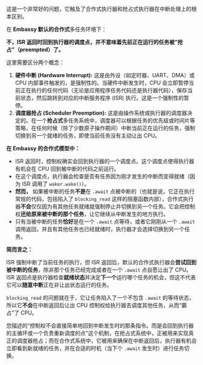 这是一个非常好的问题，它触及了合作式执行器和抢占式执行器在中断处理上的根本区别。

在 **Embassy 默认的合作式**多任务环境下：

**不，ISR 返回时回到执行器的调度点，并不意味着先前正在运行的任务被“抢占”（preempted）了。**

这里需要区分两个概念：

1.  **硬件中断 (Hardware Interrupt):** 这是由外设（如定时器、UART、DMA）或 CPU 内部事件触发的，是强制性的。当硬件中断发生时，CPU 会立即暂停当前正在执行的任何代码（无论是应用程序任务代码还是执行器代码），保存当前状态，然后跳转到对应的中断服务程序 (ISR) 执行。这是一个强制性的暂停。
2.  **调度器抢占 (Scheduler Preemption):** 这是由操作系统或执行器的调度器决定的。在一个**抢占式**多任务系统中，调度器可以根据任务的优先级或时间片等策略，在任何时候（除了少数原子操作期间）中断当前正在运行的任务，强制切换到另一个就绪的任务，即使当前任务没有主动让出 CPU。

**在 Embassy 的合作式模型中：**

* ISR 返回时，控制权确实会回到执行器的一个调度点。这个调度点使得执行器有机会在 CPU 回到被中断的代码之前运行。
* 在这个调度点，执行器会检查是否有任务因为刚才发生的中断而变得就绪（因为 ISR 调用了 `waker.wake()`）。
* **然而，** 如果被中断的任务**不是**在 `.await` 点被中断的（也就是说，它正在执行常规的代码，包括陷入了 `blocking_read` 这样的阻塞函数内部），合作式执行器**不会**仅仅因为有其他任务就绪就强制停止并切换到另一个任务。它会把控制权**还给原来被中断的那个任务**，让它继续从中断发生的地方执行。
* 只有当被中断的任务**恰好**是在一个 `.await` 点等待，或者它刚刚从一个 `.await` 调用返回，并且有其他任务也已经就绪时，执行器才会选择切换到另一个任务。

**简而言之：**

ISR 强制中断了当前任务的执行，但 ISR 返回后，默认的合作式执行器会**尝试回到被中断的任务**，除非那个任务已经完成或者在一个 `.await` 点自愿让出了 CPU。ISR 返回点是执行器检查**就绪状态**并决定**下一个**运行哪个任务的机会，但这不代表它可以**随意中断**正在非让出状态运行的任务。

`blocking_read` 的问题就在于，它让任务陷入了一个不包含 `.await` 的等待状态，所以它**不会**在中断返回后让出 CPU 控制权给执行器去调度其他任务，从而“霸占”了 CPU。

您描述的“控制权不会直接简单地回到中断发生时的那条指令。而是会回到执行器的主循环或一个负责重新调度的点”这个机制，在抢占式系统中，正被用来实现真正的调度器抢占；而在合作式系统中，它被用来确保在中断返回后，执行器有机会立即看到新就绪的任务，并在合适的时机（当下个 `.await` 发生时）进行任务切换。